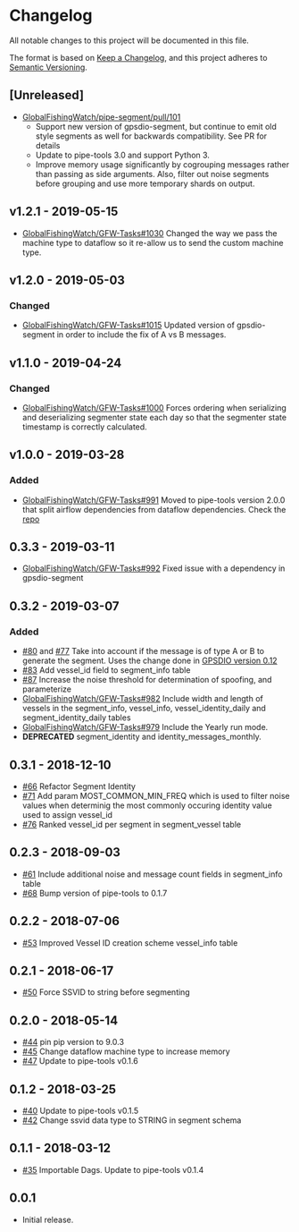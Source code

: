 # Changelog

All notable changes to this project will be documented in this file.

The format is based on [Keep a
Changelog](https://keepachangelog.com/en/1.0.0/), and this project adheres to
[Semantic Versioning](https://semver.org/spec/v2.0.0.html).

## [Unreleased]
* [GlobalFishingWatch/pipe-segment/pull/101](https://github.com/GlobalFishingWatch/pipe-segment/pull/101)
  - Support new version of gpsdio-segment, but continue to emit old style segments as well for backwards
    compatibility. See PR for details
  - Update to pipe-tools 3.0 and support Python 3.
  - Improve memory usage significantly by cogrouping messages rather than passing as side arguments.
    Also, filter out noise segments before grouping and use more temporary shards on output.

## v1.2.1 - 2019-05-15
* [GlobalFishingWatch/GFW-Tasks#1030](https://github.com/GlobalFishingWatch/GFW-Tasks/issues/1030) Changed the way we pass the machine type to dataflow so it re-allow us to send the custom machine type.


## v1.2.0 - 2019-05-03

### Changed
* [GlobalFishingWatch/GFW-Tasks#1015](https://github.com/GlobalFishingWatch/GFW-Tasks/issues/1015) Updated version of gpsdio-segment in order to include the fix of A vs B messages.

## v1.1.0 - 2019-04-24

### Changed
* [GlobalFishingWatch/GFW-Tasks#1000](https://github.com/GlobalFishingWatch/GFW-Tasks/issues/1000) Forces ordering when serializing and deserializing segmenter state each day so that the segmenter state timestamp is correctly calculated.

## v1.0.0 - 2019-03-28

### Added

* [GlobalFishingWatch/GFW-Tasks#991](https://github.com/GlobalFishingWatch/GFW-Tasks/issues/991)
  Moved to pipe-tools version 2.0.0 that split airflow dependencies from dataflow dependencies. Check the [repo](https://github.com/GlobalFishingWatch/airflow-gfw/tree/develop)

## 0.3.3 - 2019-03-11

* [GlobalFishingWatch/GFW-Tasks#992](https://github.com/GlobalFishingWatch/GFW-Tasks/issues/992) Fixed issue with a dependency in gpsdio-segment

## 0.3.2 - 2019-03-07

### Added

* [#80](https://github.com/GlobalFishingWatch/pipe-segment/issues/80) and  [#77](https://github.com/GlobalFishingWatch/pipe-segment/issues/77) Take into account if the message is of type A or B to generate the segment. Uses the change done in [GPSDIO version 0.12](https://github.com/SkyTruth/gpsdio-segment/pull/60)
* [#83](https://github.com/GlobalFishingWatch/pipe-segment/pull/83)
  Add vessel_id field to segment_info table
* [#87](https://github.com/GlobalFishingWatch/pipe-segment/issues/87)
  Increase the noise threshold for determination of spoofing, and parameterize
* [GlobalFishingWatch/GFW-Tasks#982](https://github.com/GlobalFishingWatch/GFW-Tasks/issues/982)
  Include width and length of vessels in the segment_info, vessel_info,
  vessel_identity_daily and segment_identity_daily tables
* [GlobalFishingWatch/GFW-Tasks#979](https://github.com/GlobalFishingWatch/GFW-Tasks/issues/979)
  Include the Yearly run mode.
* **DEPRECATED** segment_identity and identity_messages_monthly.


## 0.3.1 - 2018-12-10

* [#66](https://github.com/GlobalFishingWatch/pipe-segment/pull/66)
  Refactor Segment Identity
* [#71](https://github.com/GlobalFishingWatch/pipe-segment/pull/71)
  Add param MOST_COMMON_MIN_FREQ which is used to filter noise values 
  when determinig the most commonly occuring identity value used to
  assign vessel_id
* [#76](https://github.com/GlobalFishingWatch/pipe-segment/pull/76)
  Ranked vessel_id per segment in segment_vessel table

## 0.2.3 - 2018-09-03

* [#61](https://github.com/GlobalFishingWatch/pipe-segment/pull/61)
  Include additional noise and message count fields in segment_info table 
* [#68](https://github.com/GlobalFishingWatch/pipe-segment/pull/68)
  Bump version of pipe-tools to 0.1.7

## 0.2.2 - 2018-07-06

* [#53](https://github.com/GlobalFishingWatch/pipe-segment/pull/53)
  Improved Vessel ID creation scheme
  vessel_info table

## 0.2.1 - 2018-06-17

* [#50](https://github.com/GlobalFishingWatch/pipe-segment/pull/50)
  Force SSVID to string before segmenting

## 0.2.0 - 2018-05-14

* [#44](https://github.com/GlobalFishingWatch/pipe-segment/pull/44)
  pin pip version to 9.0.3
* [#45](https://github.com/GlobalFishingWatch/pipe-segment/pull/45)
  Change dataflow machine type to increase memory
* [#47](https://github.com/GlobalFishingWatch/pipe-segment/pull/47)
  Update to pipe-tools v0.1.6 

## 0.1.2 - 2018-03-25

* [#40](https://github.com/GlobalFishingWatch/pipe-segment/pull/40)
  Update to pipe-tools v0.1.5
* [#42](https://github.com/GlobalFishingWatch/pipe-segment/pull/42)
  Change ssvid data type to STRING in segment schema

## 0.1.1 - 2018-03-12

* [#35](https://github.com/GlobalFishingWatch/pipe-segment/pull/35)
  Importable Dags.  Update to pipe-tools v0.1.4

## 0.0.1

* Initial release.

